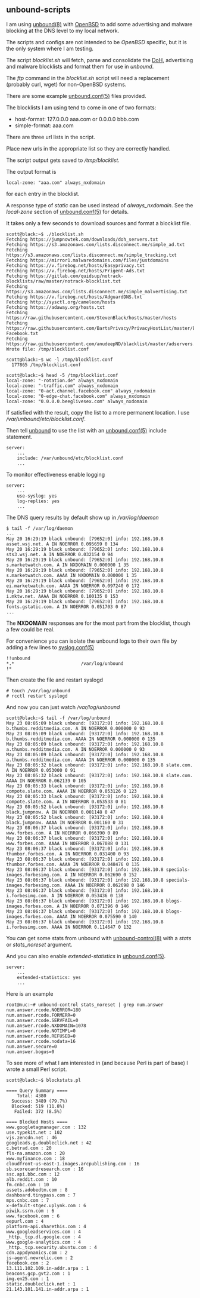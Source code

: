 ## unbound-scripts

I am using [unbound(8)][unbound] with [OpenBSD][openbsd] to add some advertising and malware blocking at the DNS level to my local network.

The scripts and configs are not intended to be *OpenBSD* specific, but it is the only system where I am testing.

The script *blocklist.sh* will fetch, parse and consolidate the [DoH][doh], advertising and malware blocklists and format them for use in *unbound*.

The *ftp* command in the *blocklist.sh* script will need a replacement (probably curl, wget) for non-OpenBSD systems.

There are some example [unbound.conf(5)][unbound-conf] files provided. 

The blocklists I am using tend to come in one of two formats:

* host-format: 127.0.0.0 aaa.com or 0.0.0.0 bbb.com
* simple-format: aaa.com

There are three url lists in the script.

Place new urls in the appropriate list so they are correctly handled.

The script output gets saved to */tmp/blocklist*.

The output format is

    local-zone: "aaa.com" always_nxdomain

for each entry in the blocklist.

A response type of *static* can be used instead of *always_nxdomain*.
See the *local-zone* section of [unbound.conf(5)][unbound-conf] for details.

It takes only a few seconds to download sources and format a blocklist file.

    scott@black:~$ ./blocklist.sh
    Fetching https://jumpnowtek.com/downloads/doh_servers.txt
    Fetching https://s3.amazonaws.com/lists.disconnect.me/simple_ad.txt
    Fetching https://s3.amazonaws.com/lists.disconnect.me/simple_tracking.txt
    Fetching https://mirror1.malwaredomains.com/files/justdomains
    Fetching https://v.firebog.net/hosts/Easyprivacy.txt
    Fetching https://v.firebog.net/hosts/Prigent-Ads.txt
    Fetching https://gitlab.com/quidsup/notrack-blocklists/raw/master/notrack-blocklist.txt
    Fetching https://s3.amazonaws.com/lists.disconnect.me/simple_malvertising.txt
    Fetching https://v.firebog.net/hosts/AdguardDNS.txt
    Fetching http://sysctl.org/cameleon/hosts
    Fetching https://adaway.org/hosts.txt
    Fetching https://raw.githubusercontent.com/StevenBlack/hosts/master/hosts
    Fetching https://raw.githubusercontent.com/BartsPrivacy/PrivacyHostList/master/BlockHosts-Facebook.txt
    Fetching https://raw.githubusercontent.com/anudeepND/blacklist/master/adservers.txt
    Wrote file: /tmp/blocklist.conf

    scott@black:~$ wc -l /tmp/blocklist.conf
      177865 /tmp/blocklist.conf

    scott@black:~$ head -5 /tmp/blocklist.conf
    local-zone: "-rotation.de" always_nxdomain
    local-zone: "-traffic.com" always_nxdomain
    local-zone: "0-act.channel.facebook.com" always_nxdomain
    local-zone: "0-edge-chat.facebook.com" always_nxdomain
    local-zone: "0.0.0.0.beeglivesex.com" always_nxdomain


If satisfied with the result, copy the list to a more permanent location. I use */var/unbound/etc/blocklist.conf*.

Then tell [unbound][unbound] to use the list with an [unbound.conf(5)][unbound-conf] include statement.

    server:
        ...
        include: /var/unbound/etc/blocklist.conf
        ...

To monitor effectiveness enable logging

    server:
        ...
        use-syslog: yes
        log-replies: yes
        ...


The DNS query results by default show up in */var/log/daemon*

    $ tail -f /var/log/daemon
    ...
    May 20 16:29:19 black unbound: [79652:0] info: 192.168.10.8 asset.wsj.net. A IN NOERROR 0.095659 0 134
    May 20 16:29:19 black unbound: [79652:0] info: 192.168.10.8 sts3.wsj.net. A IN NOERROR 0.032154 0 94
    May 20 16:29:19 black unbound: [79652:0] info: 192.168.10.8 s.marketwatch.com. A IN NXDOMAIN 0.000000 1 35
    May 20 16:29:19 black unbound: [79652:0] info: 192.168.10.8 s.marketwatch.com. AAAA IN NXDOMAIN 0.000000 1 35
    May 20 16:29:19 black unbound: [79652:0] info: 192.168.10.8 ei.marketwatch.com. AAAA IN NOERROR 0.097240 0 172
    May 20 16:29:19 black unbound: [79652:0] info: 192.168.10.8 i.mktw.net. AAAA IN NOERROR 0.100135 0 153
    May 20 16:29:19 black unbound: [79652:0] info: 192.168.10.8 fonts.gstatic.com. A IN NOERROR 0.051703 0 87
    ...


The **NXDOMAIN** responses are for the most part from the blocklist, though a few could be real.

For convenience you can isolate the unbound logs to their own file by adding a few lines to [syslog.conf(5)][syslog-conf]

    !!unbound
    *.*							/var/log/unbound
    !*

Then create the file and restart syslogd

    # touch /var/log/unbound
    # rcctl restart syslogd


And now you can just watch */var/log/unbound*

    scott@black:~$ tail -f /var/log/unbound
    May 23 08:05:09 black unbound: [93172:0] info: 192.168.10.8 b.thumbs.redditmedia.com. A IN NOERROR 0.000000 0 93
    May 23 08:05:09 black unbound: [93172:0] info: 192.168.10.8 b.thumbs.redditmedia.com. AAAA IN NOERROR 0.000000 0 135
    May 23 08:05:09 black unbound: [93172:0] info: 192.168.10.8 a.thumbs.redditmedia.com. A IN NOERROR 0.000000 0 93
    May 23 08:05:09 black unbound: [93172:0] info: 192.168.10.8 a.thumbs.redditmedia.com. AAAA IN NOERROR 0.000000 0 135
    May 23 08:05:32 black unbound: [93172:0] info: 192.168.10.8 slate.com. A IN NOERROR 0.053000 0 91
    May 23 08:05:32 black unbound: [93172:0] info: 192.168.10.8 slate.com. AAAA IN NOERROR 0.062139 0 105
    May 23 08:05:33 black unbound: [93172:0] info: 192.168.10.8 compote.slate.com. AAAA IN NOERROR 0.053126 0 123
    May 23 08:05:33 black unbound: [93172:0] info: 192.168.10.8 compote.slate.com. A IN NOERROR 0.053533 0 81
    May 23 08:05:52 black unbound: [93172:0] info: 192.168.10.8 black.jumpnow. A IN NOERROR 0.001148 0 47
    May 23 08:05:52 black unbound: [93172:0] info: 192.168.10.8 black.jumpnow. AAAA IN NOERROR 0.001160 0 31
    May 23 08:06:37 black unbound: [93172:0] info: 192.168.10.8 www.forbes.com. A IN NOERROR 0.066390 0 89
    May 23 08:06:37 black unbound: [93172:0] info: 192.168.10.8 www.forbes.com. AAAA IN NOERROR 0.067088 0 131
    May 23 08:06:37 black unbound: [93172:0] info: 192.168.10.8 thumbor.forbes.com. A IN NOERROR 0.031400 0 93
    May 23 08:06:37 black unbound: [93172:0] info: 192.168.10.8 thumbor.forbes.com. AAAA IN NOERROR 0.048476 0 135
    May 23 08:06:37 black unbound: [93172:0] info: 192.168.10.8 specials-images.forbesimg.com. A IN NOERROR 0.062690 0 152
    May 23 08:06:37 black unbound: [93172:0] info: 192.168.10.8 specials-images.forbesimg.com. AAAA IN NOERROR 0.062698 0 146
    May 23 08:06:37 black unbound: [93172:0] info: 192.168.10.8 i.forbesimg.com. A IN NOERROR 0.053436 0 138
    May 23 08:06:37 black unbound: [93172:0] info: 192.168.10.8 blogs-images.forbes.com. A IN NOERROR 0.071396 0 146
    May 23 08:06:37 black unbound: [93172:0] info: 192.168.10.8 blogs-images.forbes.com. AAAA IN NOERROR 0.075590 0 140
    May 23 08:06:37 black unbound: [93172:0] info: 192.168.10.8 i.forbesimg.com. AAAA IN NOERROR 0.114647 0 132


You can get some stats from unbound with [unbound-control(8)][unbound-control] with a *stats* or *stats_noreset* argument.

And you can also enable *extended-statistics* in [unbound.conf(5)][unbound-conf].

    server:
        ...
        extended-statistics: yes
        ...

Here is an example

    root@nuc:~# unbound-control stats_noreset | grep num.answer
    num.answer.rcode.NOERROR=180
    num.answer.rcode.FORMERR=0
    num.answer.rcode.SERVFAIL=0
    num.answer.rcode.NXDOMAIN=1078
    num.answer.rcode.NOTIMPL=0
    num.answer.rcode.REFUSED=0
    num.answer.rcode.nodata=16
    num.answer.secure=0
    num.answer.bogus=0


To see more of what I am interested in (and because Perl is part of base) I wrote a small Perl script.

    scott@black:~$ blockstats.pl

    ==== Query Summary ====
        Total: 4380
      Success: 3489 (79.7%)
      Blocked: 519 (11.8%)
       Failed: 372 (8.5%)

    ==== Blocked Hosts ====
    www.googletagmanager.com : 132
    use.typekit.net : 102
    vjs.zencdn.net : 46
    googleads.g.doubleclick.net : 42
    c.betrad.com : 20
    fls-na.amazon.com : 20
    www.myfinance.com : 18
    cloudfront-us-east-1.images.arcpublishing.com : 16
    sb.scorecardresearch.com : 16
    ssc.api.bbc.com : 12
    alb.reddit.com : 10
    fm.cnbc.com : 10
    assets.adobedtm.com : 8
    dashboard.tinypass.com : 7
    mps.cnbc.com : 7
    x-default-stgec.uplynk.com : 6
    piwik.ssrn.com : 6
    www.facebook.com : 6
    eepurl.com : 4
    platform-api.sharethis.com : 4
    www.googleadservices.com : 4
    _http._tcp.dl.google.com : 4
    www.google-analytics.com : 4
    _http._tcp.security.ubuntu.com : 4
    cdn.appdynamics.com : 2
    js-agent.newrelic.com : 2
    facebook.com : 2
    13.111.102.109.in-addr.arpa : 1
    beacons.gcp.gvt2.com : 1
    img.en25.com : 1
    static.doubleclick.net : 1
    21.143.101.141.in-addr.arpa : 1


[unbound]: https://man.openbsd.org/unbound
[unbound-conf]: https://man.openbsd.org/unbound.conf
[unbound-control]: https://man.openbsd.org/unbound-control
[openbsd]: https://openbsd.org
[doh]: https://en.wikipedia.org/wiki/DNS_over_HTTPS
[syslog-conf]: https://man.openbsd.org/syslog.conf.5

